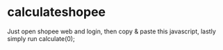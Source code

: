 # calculateshopee

Just open shopee web and login, then copy & paste this javascript, lastly simply run calculate(0);

